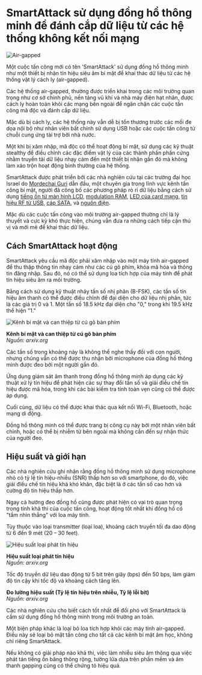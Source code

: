 # SmartAttack sử dụng đồng hồ thông minh để đánh cắp dữ liệu từ các hệ thống không kết nối mạng

![Air-gapped](https://www.bleepstatic.com/content/hl-images/2024/09/05/Airgapped.jpg)

Một cuộc tấn công mới có tên 'SmartAttack' sử dụng đồng hồ thông minh như một thiết bị nhận tín hiệu siêu âm bí mật để khai thác dữ liệu từ các hệ thống vật lý cách ly (air-gapped).

Các hệ thống air-gapped, thường được triển khai trong các môi trường quan trọng như cơ sở chính phủ, nền tảng vũ khí và nhà máy điện hạt nhân, được cách ly hoàn toàn khỏi các mạng bên ngoài để ngăn chặn các cuộc tấn công mã độc và đánh cắp dữ liệu.

Mặc dù bị cách ly, các hệ thống này vẫn dễ bị tổn thương trước các mối đe dọa nội bộ như nhân viên bất chính sử dụng USB hoặc các cuộc tấn công từ chuỗi cung ứng tài trợ bởi nhà nước.

Một khi bị xâm nhập, mã độc có thể hoạt động bí mật, sử dụng các kỹ thuật stealthy để điều chỉnh các đặc điểm vật lý của các thành phần phần cứng nhằm truyền tải dữ liệu nhạy cảm đến một thiết bị nhận gần đó mà không làm xáo trộn hoạt động bình thường của hệ thống.

SmartAttack được phát triển bởi các nhà nghiên cứu tại các trường đại học Israel do [Mordechai Guri](https://arxiv.org/html/2506.08866v1) dẫn đầu, một chuyên gia trong lĩnh vực kênh tấn công bí mật, người đã công bố các phương pháp rò rỉ dữ liệu bằng cách sử dụng [tiếng ồn từ màn hình LCD](https://www.bleepingcomputer.com/news/security/new-pixhell-acoustic-attack-leaks-secrets-from-lcd-screen-noise/), [modulation RAM](https://www.bleepingcomputer.com/news/security/new-rambo-attack-steals-data-using-ram-in-air-gapped-computers/), [LED của card mạng](https://www.bleepingcomputer.com/news/security/etherled-air-gapped-systems-leak-data-via-network-card-leds/), [tín hiệu RF từ USB](https://www.bleepingcomputer.com/news/security/new-software-bridges-an-air-gap-using-an-unmodified-usb/), [cáp SATA](https://www.bleepingcomputer.com/news/security/air-gapped-systems-leak-data-via-sata-cable-wifi-antennas/), và [nguồn điện](https://www.bleepingcomputer.com/news/security/air-gapped-pcs-vulnerable-to-data-theft-via-power-supply-radiation/).

Mặc dù các cuộc tấn công vào môi trường air-gapped thường chỉ là lý thuyết và cực kỳ khó thực hiện, chúng vẫn đưa ra những cách tiếp cận thú vị và mới mẻ để khai thác dữ liệu.

## Cách SmartAttack hoạt động

SmartAttack yêu cầu mã độc phải xâm nhập vào một máy tính air-gapped để thu thập thông tin nhạy cảm như các cú gõ phím, khóa mã hóa và thông tin đăng nhập. Sau đó, nó có thể sử dụng loa tích hợp của máy tính để phát tín hiệu siêu âm ra môi trường.

Bằng cách sử dụng kỹ thuật nhảy tần số nhị phân (B-FSK), các tần số tín hiệu âm thanh có thể được điều chỉnh để đại diện cho dữ liệu nhị phân, tức là các giá trị 0 và 1. Một tần số 18.5 kHz đại diện cho "0," trong khi 19.5 kHz thể hiện "1."

![Kênh bí mật và can thiệp từ cú gõ bàn phím](https://www.bleepstatic.com/images/news/u/1220909/2025/June/inter.jpg)

**Kênh bí mật và can thiệp từ cú gõ bàn phím**  
_Nguồn: arxiv.org_

Các tần số trong khoảng này là không thể nghe thấy đối với con người, nhưng chúng vẫn có thể được thu nhận bởi microphone của đồng hồ thông minh được đeo bởi một người gần đó.

Ứng dụng giám sát âm thanh trong đồng hồ thông minh áp dụng các kỹ thuật xử lý tín hiệu để phát hiện các sự thay đổi tần số và giải điều chế tín hiệu được mã hóa, trong khi các bài kiểm tra tính toàn vẹn cũng có thể được áp dụng.

Cuối cùng, dữ liệu có thể được khai thác qua kết nối Wi-Fi, Bluetooth, hoặc mạng di động.

Đồng hồ thông minh có thể được trang bị công cụ này bởi một nhân viên bất chính, hoặc có thể bị nhiễm từ bên ngoài mà không cần đến sự nhận thức của người đeo.

## Hiệu suất và giới hạn

Các nhà nghiên cứu ghi nhận rằng đồng hồ thông minh sử dụng microphone nhỏ có tỷ lệ tín hiệu-nhiễu (SNR) thấp hơn so với smartphone, do đó, việc giải điều chế tín hiệu khá khó khăn, đặc biệt là ở các tần số cao hơn và cường độ tín hiệu thấp hơn.

Ngay cả hướng đeo đồng hồ cũng được phát hiện có vai trò quan trọng trong tính khả thi của cuộc tấn công, hoạt động tốt nhất khi đồng hồ có "tầm nhìn thẳng" với loa máy tính.

Tùy thuộc vào loại transmitter (loại loa), khoảng cách truyền tối đa dao động từ 6 đến 9 mét (20 – 30 feet).

![Hiệu suất loại phát tín hiệu](https://www.bleepstatic.com/images/news/u/1220909/2025/June/transmitter.jpg)

**Hiệu suất loại phát tín hiệu**  
_Nguồn: arxiv.org_

Tốc độ truyền dữ liệu dao động từ 5 bit trên giây (bps) đến 50 bps, làm giảm độ tin cậy khi tốc độ và khoảng cách tăng lên.

**Đo lường hiệu suất (Tỷ lệ tín hiệu trên nhiễu, Tỷ lệ lỗi bit)**  
_Nguồn: arxiv.org_

Các nhà nghiên cứu cho biết cách tốt nhất để đối phó với SmartAttack là cấm sử dụng đồng hồ thông minh trong môi trường an toàn.

Một biện pháp khác là loại bỏ loa tích hợp khỏi các máy tính air-gapped. Điều này sẽ loại bỏ mặt tấn công cho tất cả các kênh bí mật âm học, không chỉ riêng SmartAttack.

Nếu không có giải pháp nào khả thi, việc làm nhiễu siêu âm thông qua việc phát tán tiếng ồn băng thông rộng, tường lửa dựa trên phần mềm và âm thanh gapping cũng có thể chứng tỏ hiệu quả.